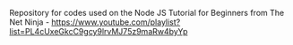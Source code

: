 Repository for codes used on the Node JS Tutorial for Beginners from The Net Ninja - https://www.youtube.com/playlist?list=PL4cUxeGkcC9gcy9lrvMJ75z9maRw4byYp
